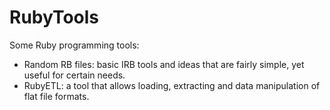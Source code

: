 RubyTools
=========

Some Ruby programming tools:

- Random RB files: basic IRB tools and ideas that are fairly simple, yet useful for certain needs.
- RubyETL: a tool that allows loading, extracting and data manipulation of flat file formats.
